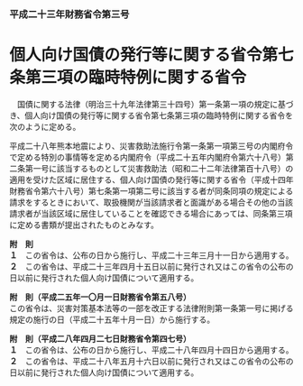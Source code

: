 ### 平成二十三年財務省令第三号  
# 個人向け国債の発行等に関する省令第七条第三項の臨時特例に関する省令  
　国債に関する法律（明治三十九年法律第三十四号）第一条第一項の規定に基づき、個人向け国債の発行等に関する省令第七条第三項の臨時特例に関する省令を次のように定める。  
  
平成二十八年熊本地震により、災害救助法施行令第一条第一項第三号の内閣府令で定める特別の事情等を定める内閣府令（平成二十五年内閣府令第六十八号）第二条第一号に該当するものとして災害救助法（昭和二十二年法律第百十八号）の適用を受けた区域に居住する、個人向け国債の発行等に関する省令（平成十四年財務省令第六十八号）第七条第一項第二号に該当する者が同条同項の規定による請求をするときにおいて、取扱機関が当該請求者と面識がある場合その他の当該請求者が当該区域に居住していることを確認できる場合にあっては、同条第三項に定める書類が提出されたものとみなす。  
  
**附　則**  
**１**　この省令は、公布の日から施行し、平成二十三年三月十一日から適用する。  
**２**　この省令は、平成二十三年四月十五日以前に発行され又はこの省令の公布の日以前に発行された個人向け国債について適用する。  
  
**附　則（平成二五年一〇月一日財務省令第五八号）**  
この省令は、災害対策基本法等の一部を改正する法律附則第一条第一号に掲げる規定の施行の日（平成二十五年十月一日）から施行する。  
  
**附　則（平成二八年四月二七日財務省令第四七号）**  
**１**　この省令は、公布の日から施行し、平成二十八年四月十四日から適用する。  
**２**　この省令は、平成二十八年五月十六日以前に発行され又はこの省令の公布の日以前に発行された個人向け国債について適用する。  
  
